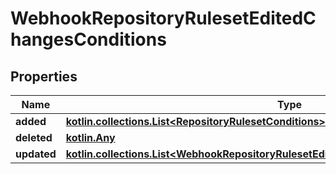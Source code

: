 
# WebhookRepositoryRulesetEditedChangesConditions

## Properties
Name | Type | Description | Notes
------------ | ------------- | ------------- | -------------
**added** | [**kotlin.collections.List&lt;RepositoryRulesetConditions&gt;**](RepositoryRulesetConditions.md) |  |  [optional]
**deleted** | [**kotlin.Any**](.md) |  |  [optional]
**updated** | [**kotlin.collections.List&lt;WebhookRepositoryRulesetEditedChangesConditionsUpdatedInner&gt;**](WebhookRepositoryRulesetEditedChangesConditionsUpdatedInner.md) |  |  [optional]



